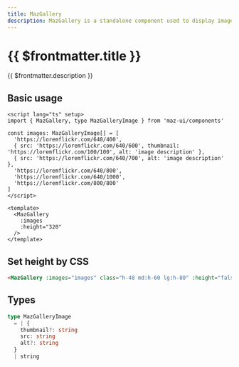 ```yaml
---
title: MazGallery
description: MazGallery is a standalone component used to display images in a container and has many options and actions
---
```


# {{ $frontmatter.title }}

{{ $frontmatter.description }}

<!--@include: ./../.vitepress/mixins/getting-started.md-->

## Basic usage

<MazGallery
  :images
  :height="320"
/>

```vue
<script lang="ts" setup>
import { MazGallery, type MazGalleryImage } from 'maz-ui/components'

const images: MazGalleryImage[] = [
  'https://loremflickr.com/640/400',
  { src: 'https://loremflickr.com/640/600', thumbnail: 'https://loremflickr.com/100/100', alt: 'image description' },
  { src: 'https://loremflickr.com/640/700', alt: 'image description' },
  'https://loremflickr.com/640/800',
  'https://loremflickr.com/640/1000',
  'https://loremflickr.com/800/800'
]
</script>

<template>
  <MazGallery
    :images
    :height="320"
  />
</template>
```

## Set height by CSS

<MazGallery
  :images="images2"
  class="maz-h-48 mob-l:maz-h-60 tab-s:maz-h-80"
  :height="false"
/>

```html
<MazGallery :images="images" class="h-48 md:h-60 lg:h-80" :height="false" />
```

## Types

```ts
type MazGalleryImage
  = | {
    thumbnail?: string
    src: string
    alt?: string
  }
  | string
```

<!--@include: ./../../.vitepress/generated-docs/maz-gallery.doc.md-->

<script lang="ts" setup>
  const images: MazGalleryImage[] = [
    'https://loremflickr.com/640/400',
    { src: 'https://loremflickr.com/640/600', thumbnail: 'https://loremflickr.com/100/100', alt: 'image description' },
    { src: 'https://loremflickr.com/640/700', alt: 'image description' },
    'https://loremflickr.com/640/800',
    'https://loremflickr.com/640/1000',
    'https://loremflickr.com/800/800'
  ]

  const images2: MazGalleryImage[] = [
    'https://loremflickr.com/500/400',
    { src: 'https://loremflickr.com/500/600', thumbnail: 'https://loremflickr.com/100/100', alt: 'image description' },
    { src: 'https://loremflickr.com/500/700', alt: 'image description' },
    'https://loremflickr.com/500/800',
    'https://loremflickr.com/500/1000',
    'https://loremflickr.com/500/800'
  ]
</script>
